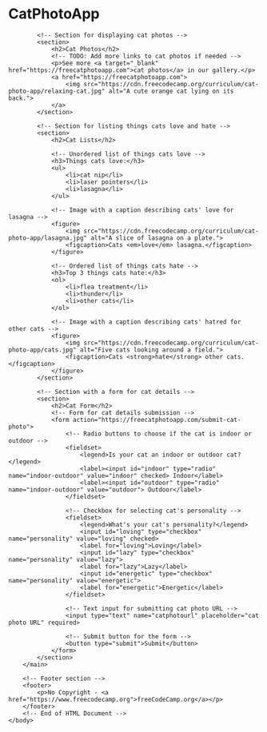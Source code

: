 <!DOCTYPE html>

<html lang="en">
    <!-- Start of HTML Document -->
    <head>
        <meta charset="UTF-8">
        <!-- Title of the Page -->
        <title>CatPhotoApp</title>
    </head>
    <body>
        <!-- Main content starts here -->
        <main>
            <!-- Main heading for the app -->
            <h1>CatPhotoApp</h1>

            <!-- Section for displaying cat photos -->
            <section>
                <h2>Cat Photos</h2>
                <!-- TODO: Add more links to cat photos if needed -->
                <p>See more <a target="_blank" href="https://freecatphotoapp.com">cat photos</a> in our gallery.</p>
                <a href="https://freecatphotoapp.com">
                    <img src="https://cdn.freecodecamp.org/curriculum/cat-photo-app/relaxing-cat.jpg" alt="A cute orange cat lying on its back.">
                </a>
            </section>

            <!-- Section for listing things cats love and hate -->
            <section>
                <h2>Cat Lists</h2>

                <!-- Unordered list of things cats love -->
                <h3>Things cats love:</h3>
                <ul>
                    <li>cat nip</li>
                    <li>laser pointers</li>
                    <li>lasagna</li>
                </ul>

                <!-- Image with a caption describing cats' love for lasagna -->
                <figure>
                    <img src="https://cdn.freecodecamp.org/curriculum/cat-photo-app/lasagna.jpg" alt="A slice of lasagna on a plate.">
                    <figcaption>Cats <em>love</em> lasagna.</figcaption>
                </figure>

                <!-- Ordered list of things cats hate -->
                <h3>Top 3 things cats hate:</h3>
                <ol>
                    <li>flea treatment</li>
                    <li>thunder</li>
                    <li>other cats</li>
                </ol>

                <!-- Image with a caption describing cats' hatred for other cats -->
                <figure>
                    <img src="https://cdn.freecodecamp.org/curriculum/cat-photo-app/cats.jpg" alt="Five cats looking around a field.">
                    <figcaption>Cats <strong>hate</strong> other cats.</figcaption>
                </figure>
            </section>

            <!-- Section with a form for cat details -->
            <section>
                <h2>Cat Form</h2>
                <!-- Form for cat details submission -->
                <form action="https://freecatphotoapp.com/submit-cat-photo">
                    <!-- Radio buttons to choose if the cat is indoor or outdoor -->
                    <fieldset>
                        <legend>Is your cat an indoor or outdoor cat?</legend>
                        <label><input id="indoor" type="radio" name="indoor-outdoor" value="indoor" checked> Indoor</label>
                        <label><input id="outdoor" type="radio" name="indoor-outdoor" value="outdoor"> Outdoor</label>
                    </fieldset>

                    <!-- Checkbox for selecting cat's personality -->
                    <fieldset>
                        <legend>What's your cat's personality?</legend>
                        <input id="loving" type="checkbox" name="personality" value="loving" checked> 
                        <label for="loving">Loving</label>
                        <input id="lazy" type="checkbox" name="personality" value="lazy"> 
                        <label for="lazy">Lazy</label>
                        <input id="energetic" type="checkbox" name="personality" value="energetic"> 
                        <label for="energetic">Energetic</label>
                    </fieldset>

                    <!-- Text input for submitting cat photo URL -->
                    <input type="text" name="catphotourl" placeholder="cat photo URL" required>

                    <!-- Submit button for the form -->
                    <button type="submit">Submit</button>
                </form>
            </section>
        </main>

        <!-- Footer section -->
        <footer>
            <p>No Copyright - <a href="https://www.freecodecamp.org">freeCodeCamp.org</a></p>
        </footer>
        <!-- End of HTML Document -->
    </body>
</html>

